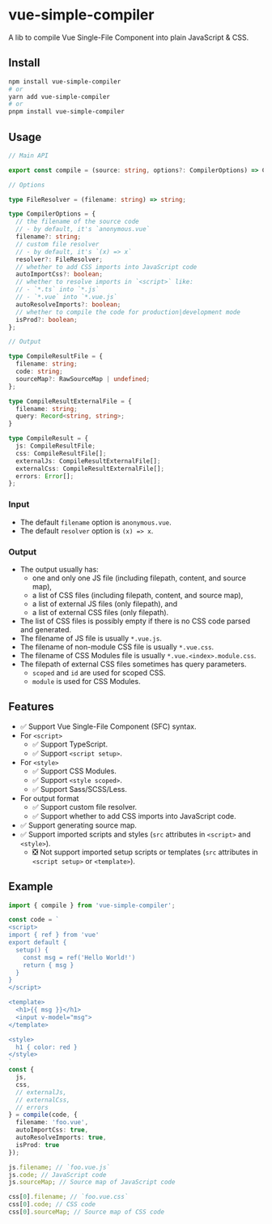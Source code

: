 # vue-simple-compiler

A lib to compile Vue Single-File Component into plain JavaScript & CSS.

## Install

```bash
npm install vue-simple-compiler
# or
yarn add vue-simple-compiler
# or
pnpm install vue-simple-compiler
```

## Usage

```ts
// Main API

export const compile = (source: string, options?: CompilerOptions) => CompileResult;

// Options

type FileResolver = (filename: string) => string;

type CompilerOptions = {
  // the filename of the source code
  // - by default, it's `anonymous.vue`
  filename?: string;
  // custom file resolver
  // - by default, it's `(x) => x`
  resolver?: FileResolver;
  // whether to add CSS imports into JavaScript code
  autoImportCss?: boolean;
  // whether to resolve imports in `<script>` like:
  // - `*.ts` into `*.js`
  // - `*.vue` into `*.vue.js`
  autoResolveImports?: boolean;
  // whether to compile the code for production|development mode
  isProd?: boolean;
};

// Output

type CompileResultFile = {
  filename: string;
  code: string;
  sourceMap?: RawSourceMap | undefined;
};

type CompileResultExternalFile = {
  filename: string;
  query: Record<string, string>;
}

type CompileResult = {
  js: CompileResultFile;
  css: CompileResultFile[];
  externalJs: CompileResultExternalFile[];
  externalCss: CompileResultExternalFile[];
  errors: Error[];
};
```

### Input

- The default `filename` option is `anonymous.vue`.
- The default `resolver` option is `(x) => x`.

### Output

- The output usually has:
  - one and only one JS file (including filepath, content, and source map),
  - a list of CSS files (including filepath, content, and source map),
  - a list of external JS files (only filepath), and
  - a list of external CSS files (only filepath).
- The list of CSS files is possibly empty if there is no CSS code parsed and generated.
- The filename of JS file is usually `*.vue.js`.
- The filename of non-module CSS file is usually `*.vue.css`.
- The filename of CSS Modules file is usually `*.vue.<index>.module.css`.
- The filepath of external CSS files sometimes has query parameters.
  - `scoped` and `id` are used for scoped CSS.
  - `module` is used for CSS Modules.

## Features

- ✅ Support Vue Single-File Component (SFC) syntax.
- For `<script>`
  - ✅ Support TypeScript.
  - ✅ Support `<script setup>`.
- For `<style>`
  - ✅ Support CSS Modules.
  - ✅ Support `<style scoped>`.
  - ✅ Support Sass/SCSS/Less.
- For output format
  - ✅ Support custom file resolver.
  - ✅ Support whether to add CSS imports into JavaScript code.
- ✅ Support generating source map.
- ✅ Support imported scripts and styles (`src` attributes in `<script>` and `<style>`).
  - ❎ Not support imported setup scripts or templates (`src` attributes in `<script setup>` or `<template>`).

## Example

```ts
import { compile } from 'vue-simple-compiler';

const code = `
<script>
import { ref } from 'vue'
export default {
  setup() {
    const msg = ref('Hello World!')
    return { msg }
  }
}
</script>

<template>
  <h1>{{ msg }}</h1>
  <input v-model="msg">
</template>

<style>
  h1 { color: red }
</style>
`
const {
  js,
  css,
  // externalJs,
  // externalCss,
  // errors
} = compile(code, {
  filename: 'foo.vue',
  autoImportCss: true,
  autoResolveImports: true,
  isProd: true
});

js.filename; // `foo.vue.js`
js.code; // JavaScript code
js.sourceMap; // Source map of JavaScript code

css[0].filename; // `foo.vue.css`
css[0].code; // CSS code
css[0].sourceMap; // Source map of CSS code
```
